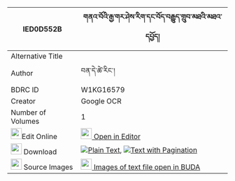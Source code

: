 |IED0D552B|གནའ་བོའི་རྒྱ་གར་ཤེས་རིག་དང་བོད་བརྒྱུད་གྲུབ་མཐའི་མཐའ་དཔྱོད། 
| --- | --- 
|Alternative Title |
|Author| བན་དེ་ཚེ་རིང་།
|BDRC ID | W1KG16579
|Creator | Google OCR
|Number of Volumes| 1
|<img width="25" src="https://img.icons8.com/color/25/000000/edit-property.png">Edit Online| [<img width="25" src="https://avatars.githubusercontent.com/u/45091458?s=200&v=4"> Open in Editor](http://editor.openpecha.org/IED0D552B)
|<img width="25" src="https://img.icons8.com/fluent/48/000000/download-2.png"/>  Download | [![](https://img.icons8.com/color/20/000000/txt.png)Plain Text](https://github.com/Openpecha/IED0D552B/releases/download/v2/nawo_i_gyagar_sherig_dang_bo_g_plain_IED0D552B.zip), [![](https://img.icons8.com/color/20/000000/txt.png)Text with Pagination](https://github.com/Openpecha/IED0D552B/releases/download/v2/nawo_i_gyagar_sherig_dang_bo_g_pages_IED0D552B.zip)
|<img width="25" src="https://img.icons8.com/plasticine/100/000000/pictures-folder.png"/>  Source Images | [<img width="25" src="https://library.bdrc.io/icons/BUDA-small.svg"> Images of text file open in BUDA](https://library.bdrc.io/show/bdr:W1KG16579)